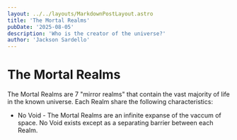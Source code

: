 ```yaml
---
layout: ../../layouts/MarkdownPostLayout.astro
title: 'The Mortal Realms'
pubDate: '2025-08-05'
description: 'Who is the creator of the universe?'
author: 'Jackson Sardello'
---
```


# The Mortal Realms

The Mortal Realms are 7 "mirror realms" that contain the vast majority of life in the known universe. Each Realm share the following characteristics:
- No Void - The Mortal Realms are an infinite expanse of the vaccum of space. No Void exists except as a separating barrier between each Realm.